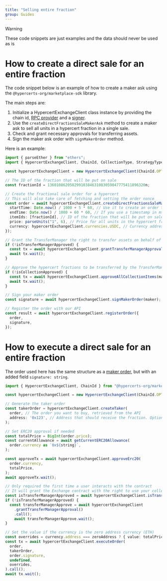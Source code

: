 ```yaml
---
title: "Selling entire fraction"
group: Guides
---
```


> [!WARNING]
>
> These code snippets are just examples and the data should never be used as is

# How to create a direct sale for an entire fraction

The code snippet below is an example of how to create a maker ask using the `@hypercerts-org/marketplace-sdk` library.

The main steps are:

1. Initialize a HypercertExchangeClient class instance by providing the chain id, [RPC provider](https://docs.ethers.io/v6/api/providers/) and a [signer](https://docs.ethers.org/v6/api/providers/#Signer).
2. Use the `createDirectFractionsSaleMakerAsk` method to create a maker ask to sell all units in a hypercert fraction in a single sale.
3. Check and grant necessary approvals for transferring assets.
4. Sign the maker ask order with `signMakerOrder` method.

Here is an example:

```ts
import { parseEther } from "ethers";
import { HypercertExchangeClient, ChainId, CollectionType, StrategyType } from "@hypercerts-org/marketplace-sdk";

const hypercertExchangeClient = new HypercertExchangeClient(ChainId.OPTIMISM, provider, signer);

// The ID of the fraction that will be put on sale
const fractionId = 13601086205829910384631083059047775411896320n;

// Create the fractional sale order for a hypercert
// This will also take care of fetching and setting the order nonce
const order = await hypercertExchangeClient.createDirectFractionsSaleMakerAsk({
  startTime: Date.now() / 1000 + 5 * 60, // Use it to create an order that will be valid 5 minutes from now (Optional, defaults to the current timestamp in seconds)
  endTime: Date.now() / 1000 + 60 * 60, // If you use a timestamp in ms, the function will revert (this order will be valid for one hour)
  itemIds: [fractionId], // ID of the fraction that will be put on sale
  price: parseUnits("1", 6), // Price for all units in the hypercert fraction, in this example we're selling for 1 USDC.
  currency: hypercertExchangeClient.currencies.USDC, // Currency address (0x0 for ETH)
});

// Grant the TransferManager the right to transfer assets on behalf of the Hypercert Exchange Protocol
if (!isTransferManagerApproved) {
  const tx = await hypercertExchangeClient.grantTransferManagerApproval().call();
  await tx.wait();
}

// Approve the hypercert fractions to be transferred by the TransferManager
if (!isCollectionApproved) {
  const tx = await hypercertExchangeClient.approveAllCollectionItems(maker.collection);
  await tx.wait();
}

// Sign your maker order
const signature = await hypercertExchangeClient.signMakerOrder(maker);

// Register the order with our API
const result = await hypercertExchangeClient.registerOrder({
  order,
  signature,
});
```

# How to execute a direct sale for an entire fraction

The order used here has the same structure as a [maker order](../src/types.ts#L116), but with an added field `signature: string`.

```ts
import { HypercertExchangeClient, ChainId } from "@hypercerts-org/marketplace-sdk";

const hypercertExchangeClient = new HypercertExchangeClient(ChainId.OPTIMISM, provider, signer);

// Generate the taker order
const takerOrder = hypercertExchangeClient.createTaker(
  order, // The order you want to buy, retrieved from the API
  address: '0x123', // Address that should receive the fraction. Optional, defaults to the used wallet's address.
);

// Set ERC20 approval if needed
const totalPrice = BigInt(order.price);
const currentAllowance = await getCurrentERC20Allowance(
  order.currency as `0x${string}`,
);

const approveTx = await hypercertExchangeClient.approveErc20(
  order.currency,
  totalPrice,
);
await approveTx.wait();

// Only required the first time a user interacts with the contract
// It will grant the Exchange contract with the right to use your collections approvals done on the transfer manager.
const isTransferManagerApproved = await hypercertExchangeClient.isTransferManagerApproved();
if (!isTransferManagerApproved) {
  const transferManagerApprove = await hypercertExchangeClient
    .grantTransferManagerApproval()
    .call();
    await transferManagerApprove.wait();
}

// Set the value if the currency is the zero address currency (ETH)
const overrides = currency.address === zeroAddress ? { value: totalPrice } : undefined;
const tx = await hypercertExchangeClient.executeOrder(
  order,
  takerOrder,
  order.signature,
  undefined,
  overrides,
).call();
await tx.wait();
```
